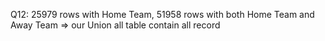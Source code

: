 Q12: 25979 rows with Home Team, 51958 rows with both Home Team and Away Team
=> our Union all table contain all record
